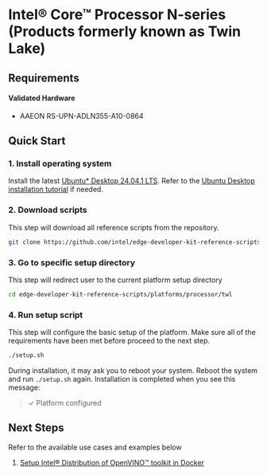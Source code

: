 # Intel® Core™ Processor N-series (Products formerly known as Twin Lake)

## Requirements

#### Validated Hardware
- AAEON RS-UPN-ADLN355-A10-0864

## Quick Start

### 1. Install operating system

Install the latest [Ubuntu* Desktop 24.04.1 LTS](https://ubuntu.com/download/desktop/thank-you?version=24.04.1&architecture=amd64&lts=true). Refer to the [Ubuntu Desktop installation tutorial](https://ubuntu.com/tutorials/install-ubuntu-desktop) if needed.

### 2. Download scripts

This step will download all reference scripts from the repository.

```bash
git clone https://github.com/intel/edge-developer-kit-reference-scripts
```

### 3. Go to specific setup directory

This step will redirect user to the current platform setup directory

```bash
cd edge-developer-kit-reference-scripts/platforms/processor/twl
```

### 4. Run setup script

This step will configure the basic setup of the platform. Make sure all of the requirements have been met before proceed to the next step.

```bash
./setup.sh
```

During installation, it may ask you to reboot your system. Reboot the system and run `./setup.sh` again. Installation is completed when you see this message:

> ✓ Platform configured


## Next Steps

Refer to the available use cases and examples below

1. [Setup Intel® Distribution of OpenVINO™ toolkit in Docker](usecases/openvino/README.md)